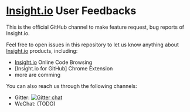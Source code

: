 # [Insight.io](https://insight.io) User Feedbacks

This is the official GitHub channel to make feature request, bug reports of Insight.io.

Feel free to open issues in this repository to let us know anything about [Insight.io](https://insight.io) products, including:

* [Insight.io](https://insight.io) Online Code Browsing
* [Insight.io for GitHub] Chrome Extension
* more are comming

You can also reach us through the following channels:

* Gitter: [![Gitter chat](https://badges.gitter.im/Insight-io/Lobby.png)](https://gitter.im/Insight-io/Lobby)
* WeChat: (TODO)
